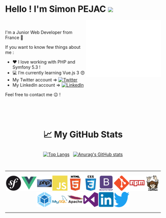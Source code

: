 # Hello ! I'm Simon PEJAC <img src="https://raw.githubusercontent.com/MartinHeinz/MartinHeinz/master/wave.gif" width="30px">

<img align="right" alt="Metrics" src="https://github.com/SimonP35/SimonP35/blob/main/github-metrics.svg" width="48%" height="auto" />

<p>&nbsp;</p> 

I'm a Junior Web Developer from France 🙂

If you want to know few things about me : 

- ❤ I love working with PHP and Symfony 5.3 !
- 💻 I’m currently learning Vue.js 3 😍
- My Twitter account => [![Twitter][1.2]][1]
- My LinkedIn account => [![LinkedIn][3.2]][3]

Feel free to contact me 😉 !

<p>&nbsp;</p>    
<p>&nbsp;</p>  

# <p align=center>&#x1f4c8; My GitHub Stats</p>
<div align="center">

[![Top Langs](https://github-readme-stats.vercel.app/api/top-langs/?username=SimonP35&hide=java,html&theme=cobalt&bg_color=202020&title_color=FF5C8A)](https://github.com/SimonP35/github-readme-stats)  &nbsp;  [![Anurag's GitHub stats](https://github-readme-stats.vercel.app/api?username=SimonP35&theme=cobalt&bg_color=202020&text_color=00E0E0&title_color=FF5C8A)](https://github.com/anuraghazra/github-readme-stats)

<p>&nbsp;</p>  

</div>

--------

<p align="center">
<img src="https://github.com/devicons/devicon/blob/master/icons/symfony/symfony-original.svg" alt="Symfony Logo" width="50" height="50"/><img src="https://github.com/devicons/devicon/blob/master/icons/vuejs/vuejs-original.svg" alt="Vuejs Logo" width="50" height="50"/><img src="https://github.com/devicons/devicon/blob/master/icons/php/php-original.svg" alt="PHP Logo" width="50" height="50"/><img src="https://github.com/devicons/devicon/blob/master/icons/javascript/javascript-plain.svg" alt="Javascript Logo" width="50" height="50"/><img src="https://github.com/devicons/devicon/blob/master/icons/html5/html5-original-wordmark.svg" alt="HTML5 Logo" width="50" height="50"/><img src="https://github.com/devicons/devicon/blob/master/icons/css3/css3-original-wordmark.svg" alt="CSS3 Logo" width="50" height="50"/><img src="https://github.com/devicons/devicon/blob/master/icons/bootstrap/bootstrap-plain-wordmark.svg" alt="Bootstrap Logo" width="50" height="50"/><img src="https://github.com/devicons/devicon/blob/master/icons/git/git-original.svg" alt="Git Logo" width="50" height="50"/><img src="https://github.com/devicons/devicon/blob/master/icons/npm/npm-original-wordmark.svg" alt="Npm Logo" width="50" height="50"/><img src="https://github.com/devicons/devicon/blob/master/icons/composer/composer-original.svg" alt="Composer Logo" width="50" height="50"/><img src="https://github.com/devicons/devicon/blob/master/icons/webpack/webpack-original.svg" alt="Webpack Logo" width="50" height="50"/><img src="https://github.com/devicons/devicon/blob/master/icons/mysql/mysql-original-wordmark.svg" alt="MySQL Logo" width="50" height="50"/><img src="https://github.com/devicons/devicon/blob/master/icons/apache/apache-original-wordmark.svg" alt="Apache Logo" width="50" height="50"/><img src="https://github.com/devicons/devicon/blob/master/icons/visualstudio/visualstudio-plain.svg" alt="VSCode Logo" width="50" height="50"/><img src="https://github.com/devicons/devicon/blob/master/icons/linkedin/linkedin-original.svg" alt="Linkedin Logo" width="50" height="50"/><img src="https://github.com/devicons/devicon/blob/master/icons/twitter/twitter-original.svg" alt="Twitter Logo" width="50" height="50"/><imgsrc="https://github.com/devicons/devicon/blob/master/icons/linux/linux-original.svg" alt="Linux Logo" width="50" height="50"/>
</p>

--------

<!-- links to social media icons -->

<!-- icons with padding -->

[1.1]: http://i.imgur.com/tXSoThF.png (twitter icon with padding)

<!-- icons without padding -->

[1.2]: https://i.imgur.com/FjYA9jt.png
[3.2]: https://i.imgur.com/2KrxgVS.png


<!-- links to your social media accounts -->

[1]: https://twitter.com/Simon_P35
[3]: https://www.linkedin.com/in/simon-pejac-04305645/
